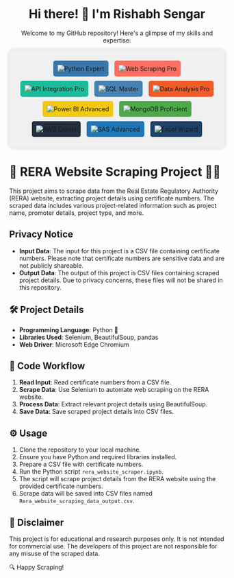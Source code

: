 <div align="center">
  <h1>Hi there! 👋 I'm Rishabh Sengar</h1>
  <p>Welcome to my GitHub repository! Here's a glimpse of my skills and expertise:</p>
  <div style="padding: 20px; background-color: #f0f0f0; border-radius: 10px; box-shadow: 0px 0px 10px 0px rgba(0,0,0,0.2);">
    <img src="https://img.shields.io/badge/Python-Expert-3776AB?logo=python&logoColor=white" alt="Python Expert" style="margin: 5px; padding: 10px; border-radius: 5px; background-color: #3776AB;">
    <img src="https://img.shields.io/badge/Web%20Scraping-Pro-FF6F61?logo=webcomponents.org&logoColor=white" alt="Web Scraping Pro" style="margin: 5px; padding: 10px; border-radius: 5px; background-color: #FF6F61;">
    <img src="https://img.shields.io/badge/API%20Integration-Pro-1ABC9C?logo=internet-explorer&logoColor=white" alt="API Integration Pro" style="margin: 5px; padding: 10px; border-radius: 5px; background-color: #1ABC9C;">
    <img src="https://img.shields.io/badge/SQL%20Master-4682B4?logo=sql&logoColor=white" alt="SQL Master" style="margin: 5px; padding: 10px; border-radius: 5px; background-color: #4682B4;">
    <img src="https://img.shields.io/badge/Data%20Analysis-Pro-F15B2A?logo=anaconda&logoColor=white" alt="Data Analysis Pro" style="margin: 5px; padding: 10px; border-radius: 5px; background-color: #F15B2A;">
    <img src="https://img.shields.io/badge/Power%20BI-Advanced-F2C811?logo=power-bi&logoColor=white" alt="Power BI Advanced" style="margin: 5px; padding: 10px; border-radius: 5px; background-color: #F2C811;">
    <img src="https://img.shields.io/badge/MongoDB-Proficient-4EA94B?logo=mongodb&logoColor=white" alt="MongoDB Proficient" style="margin: 5px; padding: 10px; border-radius: 5px; background-color: #4EA94B;">
    <img src="https://img.shields.io/badge/AWS-Expert-232F3E?logo=amazon-aws&logoColor=white" alt="AWS Expert" style="margin: 5px; padding: 10px; border-radius: 5px; background-color: #232F3E;">
    <img src="https://img.shields.io/badge/SAS-Advanced-1F76B4?logo=sas&logoColor=white" alt="SAS Advanced" style="margin: 5px; padding: 10px; border-radius: 5px; background-color: #1F76B4;">
    <img src="https://img.shields.io/badge/Excel%20Wizard-1F4068?logo=microsoft-excel&logoColor=white" alt="Excel Wizard" style="margin: 5px; padding: 10px; border-radius: 5px; background-color: #1F4068;">
  </div>
</div>




# 🏢 RERA Website Scraping Project 🕵️‍♂️

This project aims to scrape data from the Real Estate Regulatory Authority (RERA) website, extracting project details using certificate numbers. The scraped data includes various project-related information such as project name, promoter details, project type, and more.

## Privacy Notice

- **Input Data**: The input for this project is a CSV file containing certificate numbers. Please note that certificate numbers are sensitive data and are not publicly shareable.
- **Output Data**: The output of this project is CSV files containing scraped project details. Due to privacy concerns, these files will not be shared in this repository.

## 🛠️ Project Details

- **Programming Language**: Python 🐍
- **Libraries Used**: Selenium, BeautifulSoup, pandas
- **Web Driver**: Microsoft Edge Chromium

## 🔄 Code Workflow

1. **Read Input**: Read certificate numbers from a CSV file.
2. **Scrape Data**: Use Selenium to automate web scraping on the RERA website.
3. **Process Data**: Extract relevant project details using BeautifulSoup.
4. **Save Data**: Save scraped project details into CSV files.

## ⚙️ Usage

1. Clone the repository to your local machine.
2. Ensure you have Python and required libraries installed.
3. Prepare a CSV file with certificate numbers.
4. Run the Python script `rera_website_scraper.ipynb`.
5. The script will scrape project details from the RERA website using the provided certificate numbers.
6. Scrape data will be saved into CSV files named `Rera_website_scraping_data_output.csv`.

## 📝 Disclaimer

This project is for educational and research purposes only. It is not intended for commercial use. The developers of this project are not responsible for any misuse of the scraped data.

🔍 Happy Scraping!
